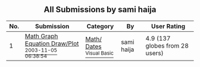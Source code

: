 ﻿<div align="center">

## All Submissions by sami haija

</div>

No.  | Submission | Category | By   | User Rating
---- | ---------- | -------- | ---- | -----------
1 | [Math Graph Equation Draw/Plot<br /><sup>2003-11-05 06:38:54</sup>](https://github.com/Planet-Source-Code/sami-haija-math-graph-equation-draw-plot__1-49592) | [Math/ Dates<br /><sup>Visual Basic</sup>](../ByCategory/math-dates__1-37.md) | sami haija | 4.9 (137 globes from 28 users)
